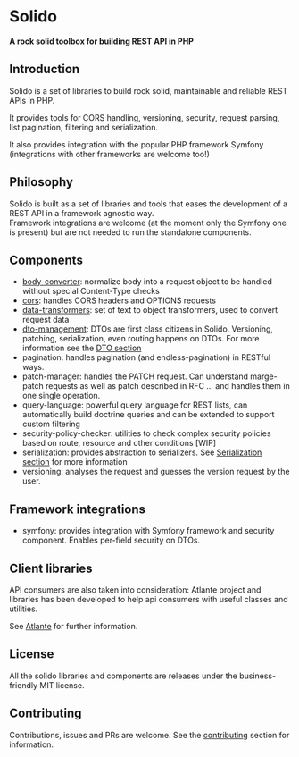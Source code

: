 # Solido
__A rock solid toolbox for building REST API in PHP__

## Introduction

Solido is a set of libraries to build rock solid, maintainable and reliable REST APIs in PHP.

It provides tools for CORS handling, versioning, security, request parsing, list pagination, filtering and serialization.

It also provides integration with the popular PHP framework Symfony (integrations with other frameworks are welcome too!)

## Philosophy

Solido is built as a set of libraries and tools that eases the development of a REST API in a framework agnostic way.  
Framework integrations are welcome (at the moment only the Symfony one is present) but are not needed to run the standalone components.

## Components

- [body-converter](./body-converter.md): normalize body into a request object to be handled without special Content-Type checks
- [cors](./cors.md): handles CORS headers and OPTIONS requests
- [data-transformers](./data-transformers.md): set of text to object transformers, used to convert request data
- [dto-management](./dto-management.md): DTOs are first class citizens in Solido. Versioning, patching, serialization, even routing happens on DTOs. For more information see the [DTO section](./dto.md)
- pagination: handles pagination (and endless-pagination) in RESTful ways.
- patch-manager: handles the PATCH request. Can understand marge-patch requests as well as patch described in RFC ... and handles them in one single operation.
- query-language: powerful query language for REST lists, can automatically build doctrine queries and can be extended to support custom filtering
- security-policy-checker: utilities to check complex security policies based on route, resource and other conditions [WIP]
- serialization: provides abstraction to serializers. See [Serialization section](./serialization.md) for more information
- versioning: analyses the request and guesses the version request by the user.

## Framework integrations

- symfony: provides integration with Symfony framework and security component. Enables per-field security on DTOs.

## Client libraries

API consumers are also taken into consideration: Atlante project and libraries has been developed to help api consumers with useful classes and utilities.

See [Atlante](./atlante.md) for further information.

## License

All the solido libraries and components are releases under the business-friendly MIT license.

## Contributing

Contributions, issues and PRs are welcome. See the [contributing](./contributing.md) section for information.
